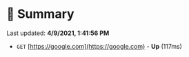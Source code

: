 # 📖 Summary
Last updated: **4/9/2021, 1:41:56 PM**

- `GET` [https://google.com](https://google.com) - **Up** (117ms)
